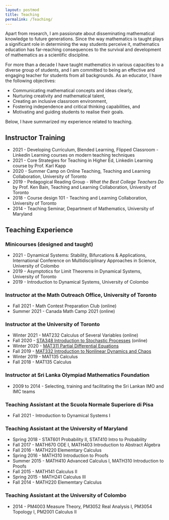 ```yaml
---
layout: postmod      
title: Teaching              
permalink: /Teaching/          
---
```

Apart from research, I am passionate about disseminating mathematical knowledge to future generations. Since the way mathematics is taught plays a significant role in determining the way students perceive it, mathematics education has far-reaching consequences to the survival and development of mathematics as a scientific discipline. 

For more than a decade I have taught mathematics in various capacities to a diverse group of students, and I am committed to being an effective and engaging teacher for students from all backgrounds. As an educator, I have the following objectives: 
- Communicating mathematical concepts and ideas clearly,
- Nurturing creativity and mathematical talent,
- Creating an inclusive classroom environment,
- Fostering independence and critical thinking capabilities, and 
- Motivating and guiding students to realise their goals.      

Below, I have summarized my experience related to teaching. 

## Instructor Training
- 2021 - Developing Curriculum, Blended Learning, Flipped Classroom - Linkedin Learning courses on modern teaching techniques 
- 2021 - Core Strategies for Teaching in Higher Ed, Linkedin Learning course by Prof. Karl Kapp 
- 2020 - Summer Camp on Online Teaching, Teaching and Learning Collaboration, University of Toronto
- 2019 - Pedagogical Reading Group -  _What the Best College Teachers Do_ by Prof. Ken Bain, Teaching and Learning Collaboration, University of Toronto
- 2018 - Course design 101 - Teaching and Learning Collaboration, University of Toronto
- 2014 - Teaching Seminar, Department of Mathematics, University of Maryland

## Teaching Experience

### **Minicourses** (designed and taught)
- 2021 - Dynamical Systems: Stability, Bifurcations & Applications, International Conference on Multidisciplinary Approaches in Science, University of Colombo
- 2019 - Asymptotics for Limit Theorems in Dynamical Systems, University of Toronto
- 2019 - Introduction to Dynamical Systems, University of Colombo      

### **Instructor** at the Math Outreach Office, University of Toronto
- Fall 2021 - Math Contest Preparation Club (online)     
- Summer 2021 - Canada Math Camp 2021 (online)    

### **Instructor** at the University of Toronto 

- Winter 2021 - MAT232 Calculus of Several Variables (online)     
- Fall 2020 - [STA348 Introduction to Stochastic Processes](https://q.utoronto.ca/courses/174782) (online)      
- Winter 2020 - [MAT311 Partial Differential Equations](https://q.utoronto.ca/courses/130402)   
- Fall 2019 - [MAT332 Introduction to Nonlinear Dynamics and Chaos](https://q.utoronto.ca/courses/107052)  
- Winter 2019 - MAT135 Calculus    
- Fall 2018 - MAT135 Calculus    

### **Instructor** at Sri Lanka Olympiad Mathematics Foundation 
- 2009 to 2014 - Selecting, training and facilitating the Sri Lankan IMO and IMC teams

### **Teaching Assistant** at the Scuola Normale Superiore di Pisa 
- Fall 2021 - Introduction to Dynamical Systems I 

### **Teaching Assistant** at the University of Maryland 
- Spring 2018 - STAT601 Probability II, STAT410 Intro to Probability 
- Fall 2017 - MATH670 ODE I, MATH403 Introduction to Abstract Algebra 
- Fall 2016 - MATH220 Elememtary Calculus 
- Spring 2016 - MATH310 Introduction to Proofs 
- Summer 2015 - MATH410 Advanced Calculus I, MATH310 Introduction to Proofs 
- Fall 2015 - MATH141 Calculus II 
- Spring 2015 - MATH241 Calculus III
- Fall 2014 - MATH220 Elememtary Calculus

### **Teaching Assistant** at the University of Colombo 
- 2014 - PM4003 Measure Theory, PM3052 Real Analysis I, PM3054 Topology I, PM2001 Calculus II

